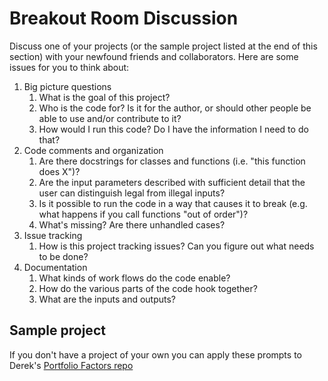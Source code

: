 # Breakout Room Discussion

Discuss one of your projects (or the sample project listed at the end of this section) with your newfound friends and collaborators. Here are some issues for you to think about:

1.  Big picture questions
    1.  What is the goal of this project?
    2.  Who is the code for? Is it for the author, or should other people be able to use and/or contribute to it?
    3.  How would I run this code? Do I have the information I need to do that?
2.  Code comments and organization
    1.  Are there docstrings for classes and functions (i.e. \"this function does X\")?
    2.  Are the input parameters described with sufficient detail that the user can distinguish legal from illegal inputs?
    3.  Is it possible to run the code in a way that causes it to break (e.g. what happens if you call functions \"out of order\")?
    4.  What\'s missing? Are there unhandled cases?
3.  Issue tracking
    1.  How is this project tracking issues? Can you figure out what needs to be done?
4.  Documentation
    1.  What kinds of work flows do the code enable?
    2.  How do the various parts of the code hook together?
    3.  What are the inputs and outputs?

## Sample project 

If you don't have a project of your own you can apply these prompts to Derek's [Portfolio Factors repo](https://github.com/devnich/portfolio-factors)
